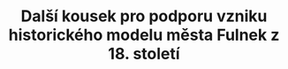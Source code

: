 ---
id: fd05a433-ac45-4ff5-b3df-8b3305fb67a0
title: Další kousek pro podporu vzniku historického modelu města Fulnek z 18. století
price: 23133
year: 2015
description: undefined
kouskovani: true
locationName: undefined
position:
  lng: 17.8981621900457
  lat: 49.714735292199116
---